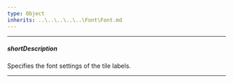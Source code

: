 ```yaml
---
type: Object
inherits: ..\..\..\..\..\Font\Font.md
---
```

---
##### shortDescription
Specifies the font settings of the tile labels.

---
